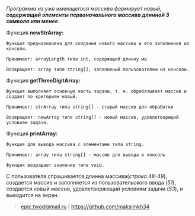 *Программа из уже имеющегося массива формирует новый, **содержащий элементы первоначального массива длинной 3 символа или менее**.*

Функция **newStrArray:**

    Функция предназначена для создания нового массива и его заполнения из консоли.

    Принимает: arrayLength типа int, содержащий длинну ма
    
    Возвращает: array типа string[], заполненый пользователем из консоли.

Функция **getThreeDigitArray:**

    Функция выполняет основную часть задачи, т. е. обрабатывает массив и создает по критериям новый.

    Принимает: strArray типа string[] - старый массив для обработки

    Возвращает: newArray типа string[] - новый массив, удовлетворющий условиям задачи.

Функция **printArray:**

    Функция для вывода массива с элементами типа string.

    Принимает: array типа string[] - массив для вывода в консоль

    Фукнция возращает значение типа void.


С пользователя спрашивается длинна массива(*строка 48-49*), создается массив и заполняется из пользовательского ввода (*51*), создается новый массив, удовлетворяющий условиям задачи (*53*), и выводится на экран.

> epic.twod@mail.ru | https://github.com/maksimkh34